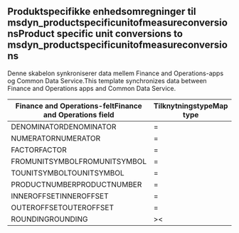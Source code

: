 ## <a name="product-specific-unit-conversions-to-msdyn_productspecificunitofmeasureconversions"></a><span data-ttu-id="5febe-101">Produktspecifikke enhedsomregninger til msdyn_productspecificunitofmeasureconversions</span><span class="sxs-lookup"><span data-stu-id="5febe-101">Product specific unit conversions to msdyn_productspecificunitofmeasureconversions</span></span>

<span data-ttu-id="5febe-102">Denne skabelon synkroniserer data mellem Finance and Operations-apps og Common Data Service.</span><span class="sxs-lookup"><span data-stu-id="5febe-102">This template synchronizes data between Finance and Operations apps and Common Data Service.</span></span>

<span data-ttu-id="5febe-103">Finance and Operations-felt</span><span class="sxs-lookup"><span data-stu-id="5febe-103">Finance and Operations field</span></span> | <span data-ttu-id="5febe-104">Tilknytningstype</span><span class="sxs-lookup"><span data-stu-id="5febe-104">Map type</span></span> | <span data-ttu-id="5febe-105">Andet Dynamics 365-felt</span><span class="sxs-lookup"><span data-stu-id="5febe-105">Other Dynamics 365 field</span></span> | <span data-ttu-id="5febe-106">Standardværdi</span><span class="sxs-lookup"><span data-stu-id="5febe-106">Default value</span></span>
---|---|---|---
<span data-ttu-id="5febe-107">DENOMINATOR</span><span class="sxs-lookup"><span data-stu-id="5febe-107">DENOMINATOR</span></span> | = | <span data-ttu-id="5febe-108">msdyn_denominator</span><span class="sxs-lookup"><span data-stu-id="5febe-108">msdyn_denominator</span></span> | 
<span data-ttu-id="5febe-109">NUMERATOR</span><span class="sxs-lookup"><span data-stu-id="5febe-109">NUMERATOR</span></span> | = | <span data-ttu-id="5febe-110">msdyn_numerator</span><span class="sxs-lookup"><span data-stu-id="5febe-110">msdyn_numerator</span></span> | 
<span data-ttu-id="5febe-111">FACTOR</span><span class="sxs-lookup"><span data-stu-id="5febe-111">FACTOR</span></span> | = | <span data-ttu-id="5febe-112">msdyn_factor</span><span class="sxs-lookup"><span data-stu-id="5febe-112">msdyn_factor</span></span> | 
<span data-ttu-id="5febe-113">FROMUNITSYMBOL</span><span class="sxs-lookup"><span data-stu-id="5febe-113">FROMUNITSYMBOL</span></span> | = | <span data-ttu-id="5febe-114">msdyn_fromunit.msdyn_symbol</span><span class="sxs-lookup"><span data-stu-id="5febe-114">msdyn_fromunit.msdyn_symbol</span></span> | 
<span data-ttu-id="5febe-115">TOUNITSYMBOL</span><span class="sxs-lookup"><span data-stu-id="5febe-115">TOUNITSYMBOL</span></span> | = | <span data-ttu-id="5febe-116">msdyn_tounit.msdyn_symbol</span><span class="sxs-lookup"><span data-stu-id="5febe-116">msdyn_tounit.msdyn_symbol</span></span> | 
<span data-ttu-id="5febe-117">PRODUCTNUMBER</span><span class="sxs-lookup"><span data-stu-id="5febe-117">PRODUCTNUMBER</span></span> | = | <span data-ttu-id="5febe-118">msdyn_globalproduct.msdyn_productnumber</span><span class="sxs-lookup"><span data-stu-id="5febe-118">msdyn_globalproduct.msdyn_productnumber</span></span> | 
<span data-ttu-id="5febe-119">INNEROFFSET</span><span class="sxs-lookup"><span data-stu-id="5febe-119">INNEROFFSET</span></span> | = | <span data-ttu-id="5febe-120">msdyn_inneroffset</span><span class="sxs-lookup"><span data-stu-id="5febe-120">msdyn_inneroffset</span></span> | 
<span data-ttu-id="5febe-121">OUTEROFFSET</span><span class="sxs-lookup"><span data-stu-id="5febe-121">OUTEROFFSET</span></span> | = | <span data-ttu-id="5febe-122">msdyn_outeroffset</span><span class="sxs-lookup"><span data-stu-id="5febe-122">msdyn_outeroffset</span></span> | 
<span data-ttu-id="5febe-123">ROUNDING</span><span class="sxs-lookup"><span data-stu-id="5febe-123">ROUNDING</span></span> | >< | <span data-ttu-id="5febe-124">msdyn_rounding</span><span class="sxs-lookup"><span data-stu-id="5febe-124">msdyn_rounding</span></span> | 
